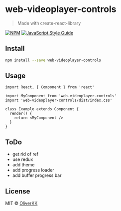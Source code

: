 # web-videoplayer-controls

> Made with create-react-library

[![NPM](https://img.shields.io/npm/v/web-videoplayer-controls.svg)](https://www.npmjs.com/package/web-videoplayer-controls) [![JavaScript Style Guide](https://img.shields.io/badge/code_style-standard-brightgreen.svg)](https://standardjs.com)

## Install

```bash
npm install --save web-videoplayer-controls
```

## Usage

```tsx
import React, { Component } from 'react'

import MyComponent from 'web-videoplayer-controls'
import 'web-videoplayer-controls/dist/index.css'

class Example extends Component {
  render() {
    return <MyComponent />
  }
}
```

## ToDo
* get rid of ref
* use redux
* add theme
* add progress loader
* add buffer progress bar

## License

MIT © [OliverKK](https://github.com/OliverKK)
